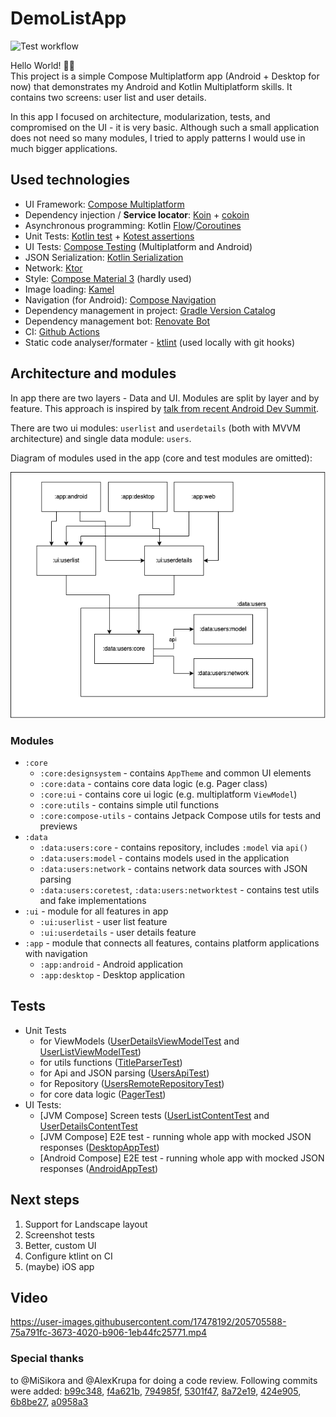 # DemoListApp
![Test workflow](https://github.com/burnoo/DemoListApp/actions/workflows/tests.yml/badge.svg)


Hello World! 👋🏽  
This project is a simple Compose Multiplatform app (Android + Desktop for now) that demonstrates my Android and Kotlin Multiplatform skills. It contains two screens: user list and user details.

In this app I focused on architecture, modularization, tests, and compromised on the UI - it is very basic. Although such a small application does not need so many modules, I tried to apply patterns I would use in much bigger applications.

## Used technologies
- UI Framework: [Compose Multiplatform](https://www.jetbrains.com/lp/compose-mpp/)
- Dependency injection / **Service locator**: [Koin](https://insert-koin.io/) + [cokoin](https://github.com/burnoo/cokoin)
- Asynchronous programming: Kotlin [Flow](https://kotlinlang.org/docs/flow.html)/[Coroutines](https://kotlinlang.org/docs/coroutines-overview.html)
- Unit Tests: [Kotlin test](https://kotlinlang.org/api/latest/kotlin.test/) + [Kotest assertions](https://kotest.io/docs/assertions/assertions.html)
- UI Tests: [Compose Testing](https://developer.android.com/jetpack/compose/testing) (Multiplatform and Android)
- JSON Serialization: [Kotlin Serialization](https://kotlinlang.org/docs/serialization.html)
- Network: [Ktor](https://ktor.io/docs/getting-started-ktor-client.html)
- Style: [Compose Material 3](https://developer.android.com/jetpack/androidx/releases/compose-material3) (hardly used)
- Image loading: [Kamel](https://github.com/alialbaali/Kamel)
- Navigation (for Android): [Compose Navigation](https://developer.android.com/jetpack/compose/navigation)
- Dependency management in project: [Gradle Version Catalog](https://docs.gradle.org/current/userguide/platforms.html#sub:version-catalog)
- Dependency management bot: [Renovate Bot](https://www.whitesourcesoftware.com/free-developer-tools/renovate/)
- CI: [Github Actions](https://github.com/features/actions)
- Static code analyser/formater - [ktlint](https://pinterest.github.io/ktlint/) (used locally with git hooks)

## Architecture and modules
In app there are two layers - Data and UI. Modules are split by layer and by feature. This approach is inspired by [talk from recent Android Dev Summit](https://www.youtube.com/watch?v=16SwTvzDO0A).

There are two ui modules: `userlist` and `userdetails` (both with MVVM architecture) and single data module: `users`.

Diagram of modules used in the app (core and test modules are omitted):

<img src="docs/arch1.png" />

### Modules
- `:core`
  - `:core:designsystem` - contains `AppTheme` and common UI elements
  - `:core:data` - contains core data logic (e.g. Pager class)
  - `:core:ui` - contains core ui logic (e.g. multiplatform `ViewModel`)
  - `:core:utils` - contains simple util functions
  - `:core:compose-utils` - contains Jetpack Compose utils for tests and previews
- `:data`
  - `:data:users:core` - contains repository, includes `:model` via `api()`
  - `:data:users:model` - contains models used in the application
  - `:data:users:network` - contains network data sources with JSON parsing
  - `:data:users:coretest`, `:data:users:networktest` - contains test utils and fake implementations
- `:ui` - module for all features in app
  - `:ui:userlist` - user list feature
  - `:ui:userdetails` - user details feature
- `:app` - module that connects all features, contains platform applications with navigation
  - `:app:android` - Android application
  - `:app:desktop` - Desktop application

## Tests
- Unit Tests
  - for ViewModels ([UserDetailsViewModelTest](https://github.com/burnoo/DemoListApp/blob/main/ui/userdetails/src/jvmTest/kotlin/dev/burnoo/demo/listapp/ui/userdetails/UserDetailsViewModelTest.kt) and [UserListViewModelTest](https://github.com/burnoo/DemoListApp/blob/main/ui/userlist/src/jvmTest/kotlin/dev/burnoo/demo/listapp/ui/userlist/UserListViewModelTest.kt))
  - for utils functions ([TitleParserTest](https://github.com/burnoo/DemoListApp/blob/main/core/utils/src/commonTest/kotlin/dev/burnoo/demo/listapp/core/utils/TitleParserTest.kt))
  - for Api and JSON parsing ([UsersApiTest](https://github.com/burnoo/DemoListApp/blob/main/data/users/network/src/commonTest/kotlin/dev/burnoo/demo/listapp/data/users/network/api/UsersApiTest.kt))
  - for Repository ([UsersRemoteRepositoryTest](https://github.com/burnoo/DemoListApp/blob/main/data/users/core/src/commonTest/kotlin/dev/burnoo/demo/listapp/data/users/core/UsersRemoteRepositoryTest.kt))
  - for core data logic ([PagerTest](https://github.com/burnoo/DemoListApp/blob/main/core/data/src/commonTest/kotlin/dev/burnoo/demo/listapp/core/data/PagerTest.kt))
- UI Tests:
  - [JVM Compose] Screen tests ([UserListContentTest](https://github.com/burnoo/DemoListApp/blob/main/ui/userlist/src/jvmTest/kotlin/dev/burnoo/demo/listapp/ui/userlist/composables/UserListContentTest.kt) and [UserDetailsContentTest](https://github.com/burnoo/DemoListApp/blob/main/ui/userdetails/src/jvmTest/kotlin/dev/burnoo/demo/listapp/ui/userdetails/composables/UserDetailsContentTest.kt)
  - [JVM Compose] E2E test - running whole app with mocked JSON responses ([DesktopAppTest](https://github.com/burnoo/DemoListApp/blob/main/app/desktop/src/jvmTest/kotlin/dev/burnoo/demo/listapp/DesktopAppTest.kt))
  - [Android Compose] E2E test - running whole app with mocked JSON responses ([AndroidAppTest](https://github.com/burnoo/DemoListApp/blob/main/app/android/src/androidTest/kotlin/dev/burnoo/demo/listapp/AndroidAppTest.kt))

## Next steps
1. Support for Landscape layout
2. Screenshot tests
3. Better, custom UI
4. Configure ktlint on CI
5. (maybe) iOS app

## Video
https://user-images.githubusercontent.com/17478192/205705588-75a791fc-3673-4020-b906-1eb44fc25771.mp4

### Special thanks
to @MiSikora and @AlexKrupa for doing a code review. Following commits were added:
[b99c348](https://github.com/burnoo/DemoListApp/commit/b99c348afa2854c348cf9e795f2331ba3e0a09ef), [f4a621b](https://github.com/burnoo/DemoListApp/commit/f4a621b6d8680bc2836beec3340a08cc7303b16e), [794985f](https://github.com/burnoo/DemoListApp/commit/794985f8fb96fa14bf6f190c331f30135f392f95), [5301f47](https://github.com/burnoo/DemoListApp/commit/5301f471ece120c5159d4e65de0e2d058636aacd), [8a72e19](https://github.com/burnoo/DemoListApp/commit/8a72e19707acfb805a8d9b56f7eb4038a426f60c), [424e905](https://github.com/burnoo/DemoListApp/commit/424e90544a78462850a832831024957ecc65550b), [6b8be27](https://github.com/burnoo/DemoListApp/commit/6b8be276a374dcc6c3c4555b7988ffbaa9df9d9c), [a0958a3](https://github.com/burnoo/DemoListApp/commit/a0958a33456490361ea9ccde8bd7a2b01843e56b)

